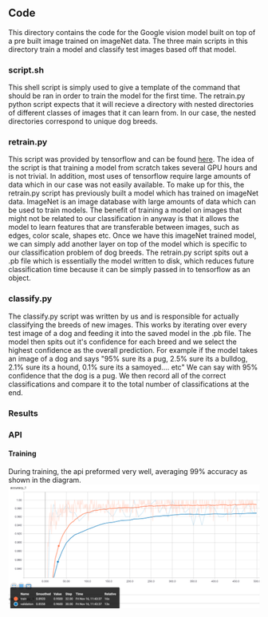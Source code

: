 ## Code

This directory contains the code for the Google vision model built on top of a pre built image trained on imageNet data. The three main scripts in this directory train a model and classify test images based off that model.

### script.sh

This shell script is simply used to give a template of the command that should be ran in order to train the model for the first time. The retrain.py python script expects that it will recieve a directory with nested directories of different classes of images that it can learn from. In our case, the nested directories correspond to unique dog breeds.

### retrain.py

This script was provided by tensorflow and can be found [here](https://github.com/tensorflow/hub/blob/master/examples/image_retraining/retrain.py). The idea of the script is that training a model from scratch takes several GPU hours and is not trivial. In addition, most uses of tensorflow require large amounts of data which in our case was not easily available. To make up for this, the retrain.py script has previously built a model which has trained on imageNet data. ImageNet is an image database with large amounts of data which can be used to train models. The benefit of training a model on images that might not be related to our classification in anyway is that it allows the model to learn features that are transferable between images, such as edges, color scale, shapes etc. Once we have this imageNet trained model, we can simply add another layer on top of the model which is specific to our classification problem of dog breeds. The retrain.py script spits out a .pb file which is essentially the model written to disk, which reduces future classification time because it can be simply passed in to tensorflow as an object.

### classify.py

The classify.py script was written by us and is responsible for actually classifying the breeds of new images. This works by iterating over every test image of a dog and feeding it into the saved model in the .pb file. The model then spits out it's confidence for each breed and we select the highest confidence as the overall prediction. For example if the model takes an image of a dog and says "95% sure its a pug, 2.5% sure its a bulldog, 2.1% sure its a hound, 0.1% sure its a samoyed.... etc" We can say with 95% confidence that the dog is a pug. We then record all of the correct classifications and compare it to the total number of classifications at the end.

### Results

### API

#### Training
During training, the api preformed very well, averaging 99% accuracy as shown in the diagram.
![image](../../graphs/API_Train_Accuracy.PNG)